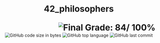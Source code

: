 <h1>
	<p align="center">42_philosophers</p>
	<img align="right" alt="Final Grade: 84/ 100%" src="https://img.shields.io/badge/-%20100%20%2F%20100-success">
	<!--
		%20 => space
		%2F => slash(/)
	-->
  <!-- <img align="right" alt="Project in progress" src="https://img.shields.io/badge/-Project%20In%20Progress-red"> -->
</h1>

<p align="center">
	<img alt="GitHub code size in bytes" src="https://img.shields.io/github/languages/code-size/Justshush/42_philosophers">
	<img alt="GitHub top language" src="https://img.shields.io/github/languages/top/Justshush/42_philosophers">
	<img alt="GitHub last commit" src="https://img.shields.io/github/last-commit/Justshush/42_philosophers">
</p>

<!--
<p align="center">
	<img src="https://img.shields.io/github/contributors/Justshush/42_philosophers?style=for-the-badge"/>
	<img src="https://img.shields.io/github/forks/Justshush/42_philosophers?style=for-the-badge"/>
	<img src="https://img.shields.io/github/stars/Justshush/42_philosophers?style=for-the-badge"/>
	<img src="https://img.shields.io/github/issues/Justshush/42_philosophers?style=for-the-badge"/>
	<img src="https://img.shields.io/github/license/Justshush/42_philosophers?style=for-the-badge"/>
</p>

<p align="center">
	<img src="https://forthebadge.com/images/badges/made-with-c.svg"/>
    <img src="https://forthebadge.com/images/badges/not-a-bug-a-feature.svg"/>
</p>  -->
